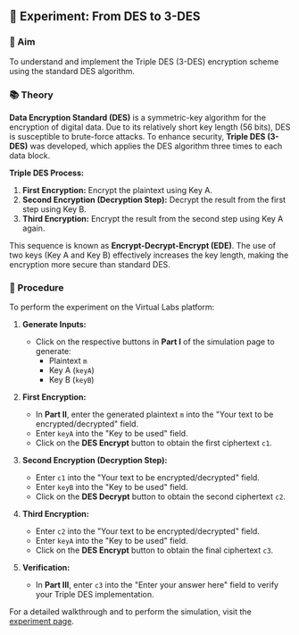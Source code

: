 ## 🧪 Experiment: From DES to 3-DES

### 🎯 Aim

To understand and implement the Triple DES (3-DES) encryption scheme using the standard DES algorithm.

### 📚 Theory

**Data Encryption Standard (DES)** is a symmetric-key algorithm for the encryption of digital data. Due to its relatively short key length (56 bits), DES is susceptible to brute-force attacks. To enhance security, **Triple DES (3-DES)** was developed, which applies the DES algorithm three times to each data block.

**Triple DES Process:**

1. **First Encryption:** Encrypt the plaintext using Key A.
2. **Second Encryption (Decryption Step):** Decrypt the result from the first step using Key B.
3. **Third Encryption:** Encrypt the result from the second step using Key A again.

This sequence is known as **Encrypt-Decrypt-Encrypt (EDE)**. The use of two keys (Key A and Key B) effectively increases the key length, making the encryption more secure than standard DES.

### 🧪 Procedure

To perform the experiment on the Virtual Labs platform:

1. **Generate Inputs:**
   - Click on the respective buttons in **Part I** of the simulation page to generate:
     - Plaintext `m`
     - Key A (`keyA`)
     - Key B (`keyB`)

2. **First Encryption:**
   - In **Part II**, enter the generated plaintext `m` into the "Your text to be encrypted/decrypted" field.
   - Enter `keyA` into the "Key to be used" field.
   - Click on the **DES Encrypt** button to obtain the first ciphertext `c1`.

3. **Second Encryption (Decryption Step):**
   - Enter `c1` into the "Your text to be encrypted/decrypted" field.
   - Enter `keyB` into the "Key to be used" field.
   - Click on the **DES Decrypt** button to obtain the second ciphertext `c2`.

4. **Third Encryption:**
   - Enter `c2` into the "Your text to be encrypted/decrypted" field.
   - Enter `keyA` into the "Key to be used" field.
   - Click on the **DES Encrypt** button to obtain the final ciphertext `c3`.

5. **Verification:**
   - In **Part III**, enter `c3` into the "Enter your answer here" field to verify your Triple DES implementation.

For a detailed walkthrough and to perform the simulation, visit the [experiment page](https://cse29-iiith.vlabs.ac.in/exp/des/procedure.html).
 
